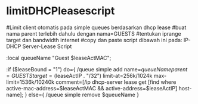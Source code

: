 # limitDHCPleasescript
#Limit client otomatis pada simple queues berdasarkan dhcp lease
#buat nama parent terlebih dahulu dengan nama=GUESTS
#tentukan iprange target dan bandwidth internet
#copy dan paste script dibawah ini pada: IP-DHCP Server-Lease Script

:local queueName "Guest $leaseActMAC";

:if ($leaseBound = "1") do={
    /queue simple add name=$queueName parent=GUESTS target=($leaseActIP . "/32") limit-at=256k/1024k max-limit=1536k/10240k comment=[/ip dhcp-server lease get [find where active-mac-address=$leaseActMAC && active-address=$leaseActIP] host-name];
} else={
    /queue simple remove $queueName
}
